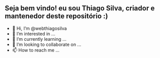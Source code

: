 ## Seja bem vindo! eu sou Thiago Silva, criador e mantenedor deste repositório :)


- 👋 Hi, I’m @webthiagosilva
- 👀 I’m interested in ...
- 🌱 I’m currently learning ...
- 💞️ I’m looking to collaborate on ...
- 📫 How to reach me ...

<!---
webthiagosilva/webthiagosilva is a ✨ special ✨ repository because its `README.md` (this file) appears on your GitHub profile.
You can click the Preview link to take a look at your changes.
--->

